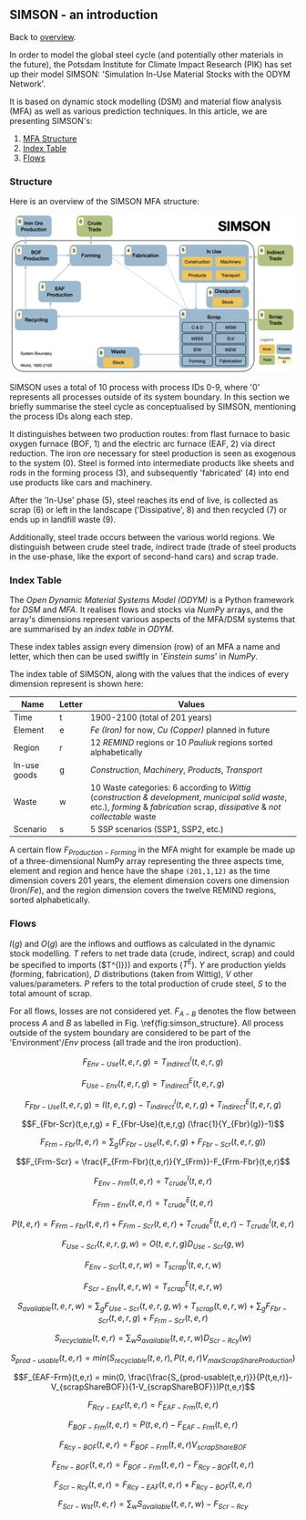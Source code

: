 ## SIMSON - an introduction

Back to [overview](../README.md).

In order to model the global steel cycle (and potentially other materials in the future),
the Potsdam Institute for Climate Impact Research (PIK) has set up their model SIMSON: 'Simulation 
In-Use Material Stocks with the ODYM Network'. 

It is based on dynamic stock modelling (DSM) and material flow analysis (MFA) as well as various prediction techniques.
In this article, we are presenting SIMSON's:

1. [MFA Structure](#structure)
2. [Index Table](#index-table)
3. [Flows](#flows)

### Structure

Here is an overview of the SIMSON MFA structure:

![Structure of SIMSON](simson_fin_structure.png)

SIMSON uses a total of 10 process with process IDs 0-9, 
where '0' represents all processes outside of its system boundary. 
In this section we briefly summarise the steel cycle as conceptualised by SIMSON, 
mentioning the process IDs along each step.

It distinguishes between two production routes: from flast furnace to basic
oxygen furnace (BOF, 1) and the electric arc furnace (EAF, 2) via direct reduction. The iron ore necessary 
for steel production is seen as exogenous to the system (0). Steel is formed into intermediate products
like sheets and rods in the forming process (3), and subsequently 'fabricated' (4) into end use products
like cars and machinery. 

After the 'In-Use' phase (5), steel reaches its end of live, 
is collected as scrap (6) or left in the landscape ('Dissipative', 8) and then recycled (7)
or ends up in landfill waste (9).

Additionally, steel trade occurs between the various world regions. We distinguish between crude steel trade,
indirect trade (trade of steel products in the use-phase, like the export of second-hand cars) and scrap trade.

### Index Table

The *Open Dynamic Material Systems Model (ODYM)* is a Python framework for
*DSM* and *MFA*. It realises flows and stocks via *NumPy* arrays, and the array's dimensions represent
various aspects of the MFA/DSM systems that are summarised by an *index table* in *ODYM*. 

These index tables assign every dimension (row) of an MFA a name and letter, which then can be used swiftly in 
'*Einstein sums*' in *NumPy*. 

The index table of SIMSON, along with the values that the indices of every dimension 
represent is shown here:

| Name   | Letter | Values                                                                                                                                                                               |
|--------| --- |--------------------------------------------------------------------------------------------------------------------------------------------------------------------------------------|
| Time | t | 1900-2100 (total of 201 years)                                                                                                                                                       |
| Element | e | *Fe (Iron)* for now, *Cu (Copper)* planned in future                                                                                                                                 |
| Region | r | 12 *REMIND* regions or 10 *Pauliuk* regions sorted alphabetically                                                                                                                    |
| In-use goods | g | *Construction*, *Machinery*, *Products*, *Transport*                                                                                                                                 |
| Waste | w | 10 Waste categories: 6 according to *Wittig* (*construction & development*, *municipal solid waste*, etc.), *forming* & *fabrication* scrap, *dissipative* & *not collectable* waste |
| Scenario | s | 5 SSP scenarios (SSP1, SSP2, etc.)                                                                                                                                                   |

A certain flow $F_{Production-Forming}$ in the MFA might for example be made
up of a three-dimensional NumPy array representing the three aspects time, element and region
and hence have the shape `(201,1,12)` as the time dimension covers 201 years, the element dimension
covers one dimension (Iron/*Fe*), and the region dimension covers the twelve REMIND regions, sorted alphabetically.

### Flows

$I(g)$ and $O(g)$ are the inflows and outflows as calculated in the dynamic stock modelling. $T$ refers to net trade 
data (crude, indirect, scrap) and could be specified to imports ($T^{I}}) and exports ($T^{E}$). $Y$ are production 
yields (forming, fabrication), $D$ distributions (taken from Wittig), $V$ other values/parameters. 
$P$ refers to the total production of crude steel, $S$ to the total amount of scrap.

For all flows, losses are not considered yet. $F_{A-B}$ denotes the flow between process $A$ and $B$ as labelled in Fig. \ref{fig:simson_structure}. All process outside of the system boundary are considered to be part of the 'Environment'/$Env$ process (all trade and the iron production).

$$F_{Env-Use}(t,e,r,g) = T_{indirect}^{I}(t,e,r,g)$$

$$F_{Use-Env}(t,e,r,g) = T_{indirect}^{E}(t,e,r,g)$$

$$F_{Fbr-Use}(t,e,r,g)=I(t,e,r,g)-T_{indirect}^{I}(t,e,r,g)+T_{indirect}^{E}(t,e,r,g)$$

$$F_{Fbr-Scr}(t,e,r,g) = F_{Fbr-Use}(t,e,r,g) (\frac{1}{Y_{Fbr}(g)}-1)$$

$$F_{Frm-Fbr}(t,e,r) = \sum_g(F_{Fbr-Use}(t,e,r,g) + F_{Fbr-Scr}(t,e,r,g))$$

$$F_{Frm-Scr} = \frac{F_{Frm-Fbr}(t,e,r)}{Y_{Frm}}-F_{Frm-Fbr}(t,e,r)$$

$$F_{Env-Frm}(t,e,r) = T_{crude}^{I}(t,e,r)$$

$$F_{Frm-Env}(t,e,r) = T_{crude}^{E}(t,e,r)$$

$$P(t,e,r) = F_{Frm-Fbr}(t,e,r) + F_{Frm-Scr}(t,e,r) + T_{crude}^{E}(t,e,r) - T_{crude}^{I}(t,e,r)$$

$$F_{Use-Scr}(t,e,r,g,w) = O(t,e,r,g)D_{Use-Scr}(g,w)$$

$$F_{Env-Scr}(t,e,r,w)=T_{scrap}^{I}(t,e,r,w)$$

$$F_{Scr-Env}(t,e,r,w)=T_{scrap}^{E}(t,e,r,w)$$

$$S_{available}(t,e,r,w) = \sum_gF_{Use-Scr}(t,e,r,g,w) + T_{scrap}(t,e,r,w)+ \sum_gF_{Fbr-Scr}(t,e,r,g) + F_{Frm-Scr}(t,e,r)$$

$$S_{recyclable}(t,e,r) = \sum_wS_{available}(t,e,r,w)D_{Scr-Rcy}(w)$$

$$S_{prod-usable}(t,e,r) = min(S_{recyclable}(t,e,r),P(t,e,r)V_{maxScrapShareProduction})$$

$$F_{EAF-Frm}(t,e,r) = min(0, \frac{\frac{S_{prod-usable(t,e,r)}}{P(t,e,r)}-V_{scrapShareBOF}}{1-V_{scrapShareBOF}})P(t,e,r)$$

$$F_{Rcy-EAF}(t,e,r) = F_{EAF-Frm}(t,e,r)$$

$$F_{BOF-Frm}(t,e,r) = P(t,e,r) - F_{EAF-Frm}(t,e,r)$$

$$F_{Rcy-BOF}(t,e,r) = F_{BOF-Frm}(t,e,r)V_{scrapShareBOF}$$

$$F_{Env-BOF}(t,e,r) = F_{BOF-Frm}(t,e,r) - F_{Rcy-BOF}(t,e,r)$$

$$F_{Scr-Rcy}(t,e,r) = F_{Rcy-EAF}(t,e,r) + F_{Rcy-BOF}(t,e,r)$$

$$F_{Scr-Wst}(t,e,r) = \sum_wS_{available}(t,e,r,w) - F_{Scr-Rcy}$$